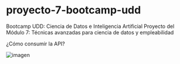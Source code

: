 # proyecto-7-bootcamp-udd
Bootcamp UDD: Ciencia de Datos e Inteligencia Artificial Proyecto del Módulo 7: Técnicas avanzadas para ciencia de datos y empleabilidad

¿Cómo consumir la API?

![imagen](https://github.com/SBrionesP/proyecto-7-bootcamp-udd/assets/153693058/0f302eea-8cea-4f94-bd3c-a734cc46f6e3)
